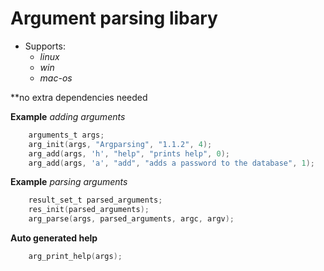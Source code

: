# Argument parsing libary 
- Supports:
  - _linux_
  - _win_
  - _mac-os_

**no extra dependencies needed


**Example** _adding arguments_
```c
    arguments_t args;
    arg_init(args, "Argparsing", "1.1.2", 4);
    arg_add(args, 'h', "help", "prints help", 0);
    arg_add(args, 'a', "add", "adds a password to the database", 1);
```

**Example** _parsing arguments_
```c
    result_set_t parsed_arguments;
    res_init(parsed_arguments);
    arg_parse(args, parsed_arguments, argc, argv);
```

**Auto generated help**
```c
    arg_print_help(args);
```
